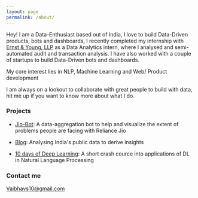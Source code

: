 ```yaml
---
layout: page
permalink: /about/
---
```

Hey! I am a Data-Enthusiast based out of India, I love to build Data-Driven products, bots and dashboards, I recently completed my internship with [Ernst & Young, LLP](http://www.ey.com/in/en/careers/students/global-delivery-services) as a Data Analytics intern, where I analysed and semi-automated audit and transaction analysis. I have also worked with a couple of startups to build Data-Driven bots and dashboards.

My core interest lies in NLP, Machine Learning and Web/ Product development

I am always on a lookout to collaborate with great people to build with data, hit me up if you want to know more about what I do. 

### Projects

- [Jio-Bot](https://www.messenger.com/t/366499693719621): A data-aggregation bot to help and visualize the extent of problems people are facing with Reliance Jio

- [Blog](https://medium.com/@vaibhavs10): Analysing India's public data to derive insights

- [10 days of Deep Learning](https://github.com/Vaibhavs10/10_days_of_deep_learning): A short crash cource into applications of DL in Natural Language Processing

### Contact me

[Vaibhavs10@gmail.com](mailto:vaibhavs10@gmail.com)